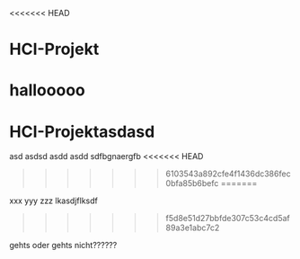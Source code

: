 <<<<<<< HEAD
# HCI-Projekt

hallooooo
=======
# HCI-Projektasdasd
asd
asdsd
asdd
asdd
sdfbgnaergfb
<<<<<<< HEAD
>>>>>>> 6103543a892cfe4f1436dc386fec0bfa85b6befc
=======

xxx
yyy
zzz
lkasdjflksdf
>>>>>>> f5d8e51d27bbfde307c53c4cd5af89a3e1abc7c2




gehts oder gehts nicht??????